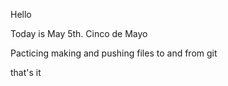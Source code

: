 Hello

Today is May 5th. Cinco de Mayo

Pacticing making and pushing files to and from git

that's it